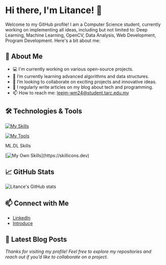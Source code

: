 # Hi there, I'm Litance! 👋

Welcome to my GitHub profile! I am a Computer Science student, currently working on implementing all ideas, including but not limited to: Deep Learning, Machine Learning, OpenCV, Data Analysis, Web Development, Program Development. Here's a bit about me:

## 🚀 About Me

- 💻 I'm currently working on various open-source projects.
- 🌱 I’m currently learning advanced algorithms and data structures.
- 👯 I’m looking to collaborate on exciting projects and innovative ideas.
- 📝 I regularly write articles on my blog about tech and programming.
- 📫 How to reach me: [leejm-wm24@student.tarc.edu.my](mailto:leejm-wm24@student.tarc.edu.my)

## 🛠️ Technologies & Tools
[![My Skills](https://skillicons.dev/icons?i=js,html,css,cpp,python,java,mysql)](https://skillicons.dev)

[![My Tools](https://skillicons.dev/icons?i=anaconda,ubuntu,git,github,linux,pycharm,visualstudio,vscode)](https://skillicons.dev)

ML.DL Skills

[![My Own Skills](https://skillicons.dev/icons?i=matlab,opencv,pytorch,sklearn,tensorflow,)](https://skillicons.dev)

## 📈 GitHub Stats

![Litance's GitHub stats](https://github-readme-stats.vercel.app/api?username=litance&show_icons=true&theme=radical)

## 📫 Connect with Me

- [LinkedIn](www.linkedin.com/in/jia-ming-lee-5a34b033a)
- [Introduce](litance.me)

## 📝 Latest Blog Posts

<!-- BLOG-POST-LIST:START -->
<!-- BLOG-POST-LIST:END -->

*Thanks for visiting my profile! Feel free to explore my repositories and reach out if you’d like to collaborate on a project.*
